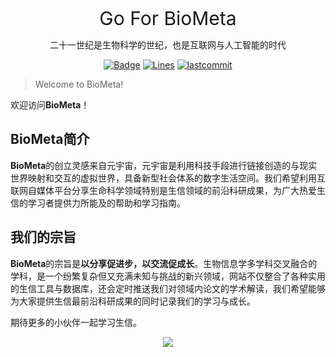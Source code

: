 <!-- # BioMeta -->

<div align="center">

<text style="font-size: 30px">Go For BioMeta</text>

二十一世纪是生物科学的世纪，也是互联网与人工智能的时代

[![Badge](https://img.shields.io/badge/link-BioMeta-%23F5AE29.svg)](https://github.com/ParallelLight/BioMeta)
[![Lines](https://img.shields.io/tokei/lines/github/ParallelLight/BioMeta)](https://img.shields.io/tokei/lines/github/ParallelLight/BioMeta)
[![lastcommit](https://img.shields.io/github/last-commit/ParallelLight/BioMeta)](https://img.shields.io/github/last-commit/ParallelLight/BioMeta)

</div>

> Welcome to BioMeta!

欢迎访问**BioMeta**！

## BioMeta简介

**BioMeta**的创立灵感来自元宇宙，元宇宙是利用科技手段进行链接创造的与现实世界映射和交互的虚拟世界，具备新型社会体系的数字生活空间。我们希望利用互联网自媒体平台分享生命科学领域特别是生信领域的前沿科研成果，为广大热爱生信的学习者提供力所能及的帮助和学习指南。

## 我们的宗旨

**BioMeta**的宗旨是**以分享促进步，以交流促成长**。生物信息学多学科交叉融合的学科，是一个纷繁复杂但又充满未知与挑战的新兴领域，网站不仅整合了各种实用的生信工具与数据库，还会定时推送我们对领域内论文的学术解读，我们希望能够为大家提供生信最前沿科研成果的同时记录我们的学习与成长。

期待更多的小伙伴一起学习生信。

<div align="center">
    <img src="https://cdn.jsdelivr.net/gh/ParallelLight/personal-picture/202203191557329.jpg" />
</div>

<!-- ```pdf
	https://www.biorxiv.org/content/10.1101/2020.07.21.214387v1.full.pdf
``` -->